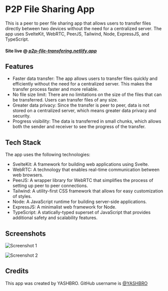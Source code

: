 
# P2P File Sharing App

This is a peer to peer file sharing app that allows users to transfer files directly between two devices without the need for a centralized server. The app uses SvelteKit, WebRTC, PeerJS, Tailwind, Node, ExpressJS, and TypeScript.

#### Site live @ [___p2p-file-transfering.netlify.app___](https://p2p-file-transfering.netlify.app)

## Features

-   Faster data transfer: The app allows users to transfer files quickly and efficiently without the need for a centralized server. This makes the transfer process faster and more reliable.
-   No file size limit: There are no limitations on the size of the files that can be transferred. Users can transfer files of any size.
-   Greater data privacy: Since the transfer is peer to peer, data is not stored on a centralized server, which means greater data privacy and security.
-   Progress visibility: The data is transferred in small chunks, which allows both the sender and receiver to see the progress of the transfer.

## Tech Stack

The app uses the following technologies:

-   SvelteKit: A framework for building web applications using Svelte.
-   WebRTC: A technology that enables real-time communication between web browsers.
-   PeerJS: A wrapper library for WebRTC that simplifies the process of setting up peer to peer connections.
-   Tailwind: A utility-first CSS framework that allows for easy customization of styles.
-   Node: A JavaScript runtime for building server-side applications.
-   ExpressJS: A minimalist web framework for Node.
-   TypeScript: A statically-typed superset of JavaScript that provides additional safety and scalability features.

## Screenshots

![Screenshot 1]() 

![Screenshot 2]()

## Credits

This app was created by YASHBRO. GitHub username is [@YASHBRO](https://github.com/YASHBRO)
